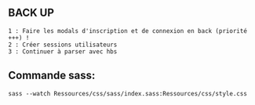 ## BACK UP 
```
1 : Faire les modals d'inscription et de connexion en back (priorité +++) !
2 : Créer sessions utilisateurs
3 : Continuer à parser avec hbs
```


## Commande sass:
```
sass --watch Ressources/css/sass/index.sass:Ressources/css/style.css
```

